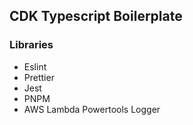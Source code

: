 ## CDK Typescript Boilerplate

### Libraries
- Eslint
- Prettier
- Jest
- PNPM
- AWS Lambda Powertools Logger
